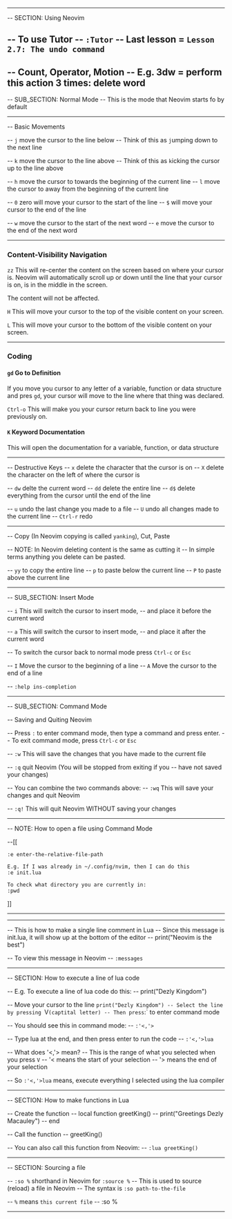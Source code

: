 -------------------------------------------------------------------------------
-- SECTION: Using Neovim

-- To use Tutor
-- `:Tutor`
-- Last lesson = `Lesson 2.7: The undo command`
-------------------------------------------------------------------------------
-- Count, Operator, Motion
-- E.g. 3dw = perform this action 3 times: delete word
-------------------------------------------------------------------------------
-- SUB_SECTION: Normal Mode
-- This is the mode that Neovim starts fo by default

-------------------------------------------------------------------------------
-- Basic Movements

-- `j` move the cursor to the line below
-- Think of this as `j`umping down to the next line

-- `k` move the cursor to the line above 
-- Think of this as `k`icking the cursor up to the line above 

-- `h` move the cursor to towards the beginning of the current line
-- `l` move the cursor to away from the beginning of the current line

-- `0` zero will move your cursor to the start of the line
-- `$` will move your cursor to the end of the line

-- `w` move the cursor to the start of the next word
-- `e` move the cursor to the end of the next word

_______________________________________________________________________________
### Content-Visibility Navigation

`zz` This will re-center the content on the screen based on where your cursor
is. Neovim will automatically scroll up or down until the line that your
cursor is on, is in the middle in the screen. 

The content will not be affected.

`H` This will move your cursor to the top of the visible content
on your screen.

`L` This will move your cursor to the bottom of the visible content on
your screen.

_______________________________________________________________________________
### Coding

#### `gd` Go to Definition
If you move you cursor to any letter of a variable,
function or data structure and pres `gd`, your cursor will move to the line
where that thing was declared.

`Ctrl-o` This will make you your cursor return back to line 
you were previously on.

#### `K` Keyword Documentation
This will open the documentation for a variable, function, or data structure

_______________________________________________________________________________

-- Destructive Keys
-- `x` delete the character that the cursor is on
-- `X` delete the character on the left of where the cursor is

-- `dw` delte the current word
-- `dd` delete the entire line
-- `d$` delete everything from the cursor until the end of the line

-- `u` undo the last change you made to a file
-- `U` undo all changes made to the current line
-- `Ctrl-r` redo

-------------------------------------------------------------------------------
-- Copy (In Neovim copying is called `yanking`), Cut, Paste

-- NOTE: In Neovim deleting content is the same as cutting it
-- In simple terms anything you delete can be pasted.

-- `yy` to copy the entire line 
-- `p` to paste below the current line
-- `P` to paste above the current line

-------------------------------------------------------------------------------
-- SUB_SECTION: Insert Mode

-- `i` This will switch the cursor to insert mode, 
-- and place it before the current word

-- `a` This will switch the cursor to insert mode, 
-- and place it after the current word

-- To switch the cursor back to normal mode press `Ctrl-c` or `Esc`

-- `I` Move the cursor to the beginning of a line
-- `A` Move the cursor to the end of a line

-- `:help ins-completion`

-------------------------------------------------------------------------------
-- SUB_SECTION: Command Mode

-- Saving and Quiting Neovim

-- Press `:` to enter command mode, then type a command and press enter.
-- To exit command mode, press `Ctrl-c` or `Esc`

-- `:w` This will save the changes that you have made to the current file

-- `:q` quit Neovim (You will be stopped from exiting if you
-- have not saved your changes)

-- You can combine the two commands above:
-- `:wq` This will save your changes and quit Neovim

-- `:q!` This will quit Neovim WITHOUT saving your changes

-------------------------------------------------------------------------------
-- NOTE: How to open a file using Command Mode

--[[

    :e enter-the-relative-file-path

    E.g. If I was already in ~/.config/nvim, then I can do this
    :e init.lua 

    To check what directory you are currently in:
    :pwd
    
]]

-------------------------------------------------------------------------------


-------------------------------------------------------------------------------
-- This is how to make a single line comment in Lua
-- Since this message is init.lua, it will show up at the bottom of the editor
-- print("Neovim is the best")

-- To view this message in Neovim
-- `:messages`

-------------------------------------------------------------------------------
-- SECTION: How to execute a line of lua code

-- E.g. To execute a line of lua code do this:
-- print("Dezly Kingdom")

-- Move your cursor to the line `print("Dezly Kingdom")
-- Select the line by pressing `V` (captital letter)
-- Then press `:` to enter command mode

-- You should see this in command mode:
-- `:'<,'>`

-- Type lua at the end, and then press enter to run the code
-- `:'<,'>lua`

-- What does '<,'> mean?
-- This is the range of what you selected when you press `V`
-- '< means the start of your selection
-- '> means the end of your selection

-- So `:'<,'>lua` means, execute everything I selected using the lua compiler 

-------------------------------------------------------------------------------
-- SECTION: How to make functions in Lua

-- Create the function
-- local function greetKing()
--     print("Greetings Dezly Macauley")
-- end

-- Call the function
-- greetKing()

-- You can also call this function from Neovim:
-- `:lua greetKing()`

-------------------------------------------------------------------------------

-- SECTION: Sourcing a file

-- `:so %` shorthand in Neovim for `:source %`
-- This is used to source (reload) a file in Neovim
-- The syntax is `:so path-to-the-file`

-- `%` means `this current file`
-- :so %

-------------------------------------------------------------------------------
